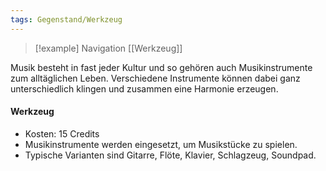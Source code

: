 ```yaml
---
tags: Gegenstand/Werkzeug
---
```

> [!example] Navigation 
>  [[Werkzeug]]

Musik besteht in fast jeder Kultur und so gehören auch Musikinstrumente zum alltäglichen Leben. Verschiedene Instrumente können dabei ganz unterschiedlich klingen und zusammen eine Harmonie erzeugen.


#### Werkzeug
- Kosten: 15 Credits
- Musikinstrumente werden eingesetzt, um Musikstücke zu spielen.
- Typische Varianten sind Gitarre, Flöte, Klavier, Schlagzeug, Soundpad.